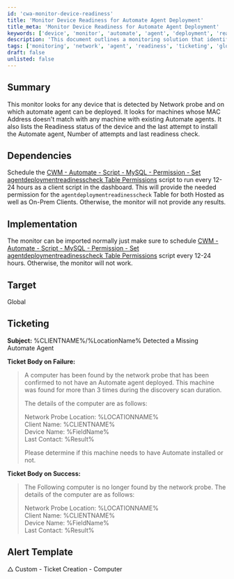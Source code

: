 ```yaml
---
id: 'cwa-monitor-device-readiness'
title: 'Monitor Device Readiness for Automate Agent Deployment'
title_meta: 'Monitor Device Readiness for Automate Agent Deployment'
keywords: ['device', 'monitor', 'automate', 'agent', 'deployment', 'readiness', 'network', 'probe']
description: 'This document outlines a monitoring solution that identifies devices detected by the Network probe that can have the Automate agent deployed. It checks for machines with non-matching MAC addresses against existing Automate agents and provides readiness status and installation attempt details.'
tags: ['monitoring', 'network', 'agent', 'readiness', 'ticketing', 'global']
draft: false
unlisted: false
---
```

## Summary

This monitor looks for any device that is detected by Network probe and on which automate agent can be deployed. It looks for machines whose MAC Address doesn't match with any machine with existing Automate agents. It also lists the Readiness status of the device and the last attempt to install the Automate agent, Number of attempts and last readiness check.

## Dependencies

Schedule the [CWM - Automate - Script - MySQL - Permission - Set agentdeploymentreadinesscheck Table Permissions](https://proval.itglue.com/DOC-5078775-12944749) script to run every 12-24 hours as a client script in the dashboard. This will provide the needed permission for the `agentdeploymentreadinesscheck` Table for both Hosted as well as On-Prem Clients. Otherwise, the monitor will not provide any results.

## Implementation

The monitor can be imported normally just make sure to schedule [CWM - Automate - Script - MySQL - Permission - Set agentdeploymentreadinesscheck Table Permissions](https://proval.itglue.com/DOC-5078775-12944749) script every 12-24 hours. Otherwise, the monitor will not work.

## Target

Global

## Ticketing

**Subject:**  %CLIENTNAME%/%LocationName% Detected a Missing Automate Agent

**Ticket Body on Failure:**  
> A computer has been found by the network probe that has been confirmed to not have an Automate agent deployed. This machine was found for more than 3 times during the discovery scan duration.  
>  
> The details of the computer are as follows:  
>  
> Network Probe Location: %LOCATIONNAME%  
> Client Name: %CLIENTNAME%  
> Device Name: %FieldName%  
> Last Contact: %Result%  
>  
> Please determine if this machine needs to have Automate installed or not.

**Ticket Body on Success:**  
> The Following computer is no longer found by the network probe. The details of the computer are as follows:  
>  
> Network Probe Location: %LOCATIONNAME%  
> Client Name: %CLIENTNAME%  
> Device Name: %FieldName%  
> Last Contact: %Result%  

## Alert Template

△ Custom - Ticket Creation - Computer




